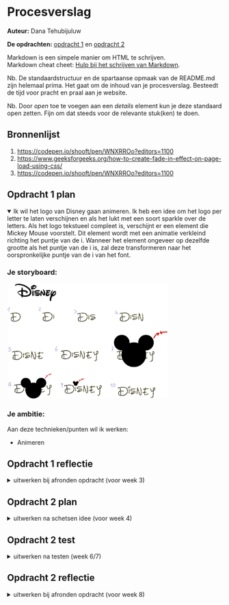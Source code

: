 # Procesverslag
**Auteur:** Dana Tehubijuluw

**De opdrachten:** [opdracht 1](opdracht1/index.html) en [opdracht 2](opdracht2/index.html)


Markdown is een simpele manier om HTML te schrijven.  
Markdown cheat cheet: [Hulp bij het schrijven van Markdown](https://github.com/adam-p/markdown-here/wiki/Markdown-Cheatsheet).

Nb. De standaardstructuur en de spartaanse opmaak van de README.md zijn helemaal prima. Het gaat om de inhoud van je procesverslag. Besteedt de tijd voor pracht en praal aan je website.

Nb. Door *open* toe te voegen aan een *details* element kun je deze standaard open zetten. Fijn om dat steeds voor de relevante stuk(ken) te doen.



## Bronnenlijst
  1. https://codepen.io/shooft/pen/WNXRROo?editors=1100 
  2. https://www.geeksforgeeks.org/how-to-create-fade-in-effect-on-page-load-using-css/
  3. https://codepen.io/shooft/pen/WNXRROo?editors=1100



## Opdracht 1 plan

<details open>
  <summary>Ik wil het logo van Disney gaan animeren. Ik heb een idee om het logo per letter te laten verschijnen en als het lukt met een soort sparkle over de letters. Als het logo tekstueel compleet is, verschijnt er een element die Mickey Mouse voorstelt. Dit element wordt met een animatie verkleind richting het puntje van de i. Wanneer het element ongeveer op dezelfde grootte als het puntje van de i is, zal deze transformeren naar het oorspronkelijke puntje van de i van het font. </summary>


  ### Je storyboard:
  <img src="readme-images/disney-schets.png" width="375px" alt="storyboard voor opdracht 1">


  ### Je ambitie: 
  Aan deze technieken/punten wil ik werken:
  - Animeren
 
</details>



## Opdracht 1 reflectie

<details>
  <summary>uitwerken bij afronden opdracht (voor week 3)</summary>


  ### Je uitkomst - karakteristiek screenshot(s):

  ### Dit ging goed/Heb ik geleerd: 
  Ik ben helaas wegens mijn gezondheid weinig aanwezig geweest bij de lessen. Dit vind ik jammer, want ik vind het een heel leuk vak. In de les dat ik er was, ben ik begonnen met mijn logo animatie. Ik heb deze les best veel gedaan! Ik heb het font gevonden, gedownload en geimporteerd. Ik moest even nadenken hoe het ookalweer werkte met fontface en dergelijke, maar uiteindelijk is het vrij snel gelukt. Vervolgens ben ik begonnen met de letters 1 voor 1 laten verschijnen. Daarna heb ik er een gouden gradient overheen gedaan en die een soortvan laten loopen. Dit lijkt nu op een shimmer die over het logo heen gaat, ik ben blij met het resultaat!

  <img src="readme-images/disney-logo-animatie.png" width="375px" alt="top">


  ### Dit was lastig/Is niet gelukt:
  Ik zou graag nog het puntje van de i willen laten veranderen in een mickey mouse silhouette. De mickey mouse heb ik gemaakt en de animatie zit er op. Het enige wat nog niet lukt is dat hij voordat de animatie begint niet in beeld moet staan. Daarnaast verspringt hij ook van positie zodra de animatie begint en dat is niet de bedoeling.

  <img src="readme-images/disney-logo-animatie-2.png" width="375px" alt="top">

  Note: na even te zitten met Sanne is dit ook gelukt, woehoe! 

</details>



## Opdracht 2 plan

<details>
  <summary>uitwerken na schetsen idee (voor week 4)</summary>

Voor opdracht 2 wil ik een soort quote generator maken waarbij je motiverende quotes te zien krijgt. Als je de quote leuk vindt en hij motiveert je, kun je de quote 'liken'. Wanneer de quote je niet genoeg motiveert, kun je de quote 'disliken'. In beide gevallen zul je een nieuwe quote krijgen.

  ### Je ontwerp:
  <img src="readme-images/opdracht2-uitleg.png" width="375px" alt="ontwerp opdracht 2">


  ### Je ambitie: 
  Aan deze technieken/punten wil ik werken:
  - ik wil weer oefenen met animeren
  - javascript beter onder de knie krijgen

</details>



## Opdracht 2 test

<details>
  <summary>uitwerken na testen (week 6/7)</summary>

  Neem minimaal 5 bevindingen op:
  - hoveren
  - dark mode
  - navigeren met toetsenbord
  - navigeren met slepen



  ### Bevinding 1: hover werkt niet
  Ik wilde mijn design zo maken dat als je hovert over de buttons, een animatie afspeelt. Ik begreep maar niet waarom het hoveren niet werkte, ik dacht toch echt de code goed te hebben.

  #### oplossing:
 Uiteindelijk kwam ik er achter dat ik in de mobile inspector modus zat, hier werkt de hover niet want met een mobiel kun je natuurlijk ook niet hoveren. Een klein stom foutje dus! Na in een andere modus te zijn gegaan werkte de hover gelukkig gewoon goed. 

 <img src="readme-images/code-hoveren.png" width="375px" alt="bevinding-1-hoveren">

  ### Bevinding 2: dark mode instellen
  Wanneer mijn site een beetje goed werkte, moest ik nog de dark modus instellen. Ik vind het altijd lastig om na te denken welke kleur veranderd in welke kleur. Wanneer ik er echt even niet meer uit komt test ik het gewoon uit en pas ik aan de hand daarvan de kleuren aan.

  #### oplossing:
  Om ervoor te zorgen dat de dark modus werkte, heb ik een @media prefers-color-scheme aangemaakt. Hierbij heb ik dus de lichtere kleuren omgezet naar donkere kleuren en andersom hetzelfde. Tegenwoordig gebruiken veel mensen dark modus, dus het is heel goed om dit bij je website toe te passen. Zo kan iedere gebruiker optimaal genieten van je site.

 <img src="readme-images/dark-mode.png" width="375px" alt="bevinding-2-darkmode">


  ### Bevinding 3: navigeren met toetsenbord
  Een van de eisen is dat de gebruiker zowel met muis/touch kan navigeren als met toetsenbord. Gelukkig hebben we dit vrijwel aan het begin van opdracht 2 met Sanne in de les geoefend, hierdoor wist ik al wat beter hoe ik moest beginnen. 

   #### oplossing:
   Een deel van de code kon ik hergebruiken. Ik moest in javascript werken met if en if else. ALS de rechterpijl toets is ingedrukt, voert hij de quoteHaten functie uit. EN ANDERS kun je met de linkerpijl toets ervoor zorgen dat hij de quoteLiken functie uitvoert. Op deze manier kun je gemakkelijk navigeren met je toetsen!
  
 <img src="readme-images/toetsen.png" width="375px" alt="bevinding-3-toetsen">

  ### Bevinding 4: navigeren met slepen
  Ook is een van de eisen dat de gebruiker met touch kan navigeren, bijvoorbeeld met slepen. Ik vond dit wat lastiger, ik had het zelf nog nooit gedaan. Door mee te kijken met de uitleg en andere studenten, heb ik uiteindelijk de code voor elkaar gekregen.

   #### oplossing:
   Navigeren met slepen doe je met javascript met 'Hammer'. Ik heb hier zelf nog nooit eerder van gehoord, maar het implementeren ging vrij soepel. Ik moest twee dingen ophalen uit de html: de quotes en Hammer. Vervolgens moest ik aangeven wat er moet gebeuren als je links veegt en als je rechts veegt.
  
 <img src="readme-images/slepen.png" width="375px" alt="bevinding-4-slepen">

</details>



## Opdracht 2 reflectie

<details>
  <summary>uitwerken bij afronden opdracht (voor week 8)</summary>

  ### Je uitkomst - karakteristiek screenshot(s):
  <img src="readme-images/final-design.png" width="375px" alt="uitkomst opdracht 2">


  ### Dit ging goed/Heb ik geleerd: 
  Ik vond het een uitdaging, maar wel weer heel leuk. Ik moet altijd even zoeken hoe ik het beste kan beginnen, maar eenmaal begonnen, ga ik graag met hoog tempo door. Ik vind het tof dat ik iets meer (simpele) javascript heb geleerd. Zo weet ik nu hoe je met javascript kunt navigeren met slepen, maar ook met je pijltjes toetsen. Ook heb ik code toegepast die ik al eerder gedaan heb, dit was weer een goed moment om mijn geheugen daarin op te frissen. Ik ben blij met het eindresultaat!

  <img src="readme-images/dummy-plaatje.svg" width="375px" alt="top">


  ### Dit was lastig/Is niet gelukt:
  Wat ik vaak moeilijk vind is om in het begin de styling nog even weg te laten. Ik ben gek op ontwerpen, waardoor ik hier te vaak te vroeg mee begin. Het resulteert tot te veel tijd besteden aan het mooi maken van een pagina in plaats van alle benodigde content eerst te implementeren. Het is weer een leer les om hier op te letten en de css in het begin even links te laten liggen. Qua functies is alles wel gelukt wat ik wilde, dus dat is natuurlijk heel fijn!

</details>